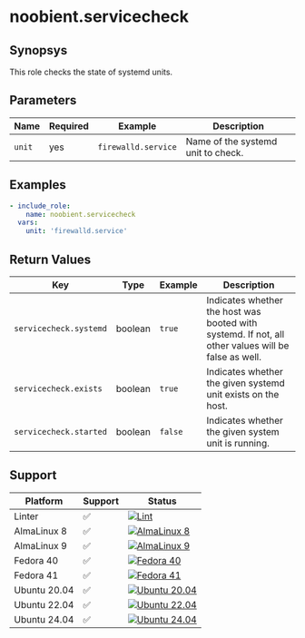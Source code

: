 # noobient.servicecheck

## Synopsys

This role checks the state of systemd units.

## Parameters

| Name | Required | Example | Description |
|---|---|---|---|
| `unit` | yes | `firewalld.service` | Name of the systemd unit to check. |

## Examples

```yml
- include_role:
    name: noobient.servicecheck
  vars:
    unit: 'firewalld.service'
```

## Return Values

| Key | Type | Example | Description |
|---|---|---|---|
| `servicecheck.systemd` | boolean | `true` | Indicates whether the host was booted with systemd. If not, all other values will be false as well. |
| `servicecheck.exists` | boolean | `true` | Indicates whether the given systemd unit exists on the host. |
| `servicecheck.started` | boolean | `false` | Indicates whether the given system unit is running. |

## Support

| Platform | Support | Status |
|---|---|---|
| Linter | ✅ | [![Lint](https://github.com/noobient/ansible-galaxy-servicecheck/actions/workflows/lint.yml/badge.svg)](https://github.com/noobient/ansible-galaxy-servicecheck/actions/workflows/lint.yml) |
| AlmaLinux 8 | ✅ | [![AlmaLinux 8](https://github.com/noobient/ansible-galaxy-servicecheck/actions/workflows/almalinux-8.yml/badge.svg)](https://github.com/noobient/ansible-galaxy-servicecheck/actions/workflows/almalinux-8.yml) |
| AlmaLinux 9 | ✅ | [![AlmaLinux 9](https://github.com/noobient/ansible-galaxy-servicecheck/actions/workflows/almalinux-9.yml/badge.svg)](https://github.com/noobient/ansible-galaxy-servicecheck/actions/workflows/almalinux-9.yml) |
| Fedora 40 | ✅ | [![Fedora 40](https://github.com/noobient/ansible-galaxy-servicecheck/actions/workflows/fedora-40.yml/badge.svg)](https://github.com/noobient/ansible-galaxy-servicecheck/actions/workflows/fedora-40.yml) |
| Fedora 41 | ✅ | [![Fedora 41](https://github.com/noobient/ansible-galaxy-servicecheck/actions/workflows/fedora-41.yml/badge.svg)](https://github.com/noobient/ansible-galaxy-servicecheck/actions/workflows/fedora-41.yml) |
| Ubuntu 20.04 | ✅ | [![Ubuntu 20.04](https://github.com/noobient/ansible-galaxy-servicecheck/actions/workflows/ubuntu-20.04.yml/badge.svg)](https://github.com/noobient/ansible-galaxy-servicecheck/actions/workflows/ubuntu-20.04.yml) |
| Ubuntu 22.04 | ✅ | [![Ubuntu 22.04](https://github.com/noobient/ansible-galaxy-servicecheck/actions/workflows/ubuntu-22.04.yml/badge.svg)](https://github.com/noobient/ansible-galaxy-servicecheck/actions/workflows/ubuntu-22.04.yml) |
| Ubuntu 24.04 | ✅ | [![Ubuntu 24.04](https://github.com/noobient/ansible-galaxy-servicecheck/actions/workflows/ubuntu-24.04.yml/badge.svg)](https://github.com/noobient/ansible-galaxy-servicecheck/actions/workflows/ubuntu-24.04.yml) |
